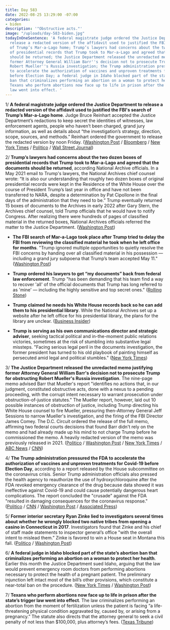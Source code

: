 ```yaml
---
title: Day 583
date: 2022-08-25 13:29:00 -07:00
categories:
- biden
description: '"Obstructive acts."'
image: "/uploads/day-583-biden.jpg"
todayInOneSentence: 'A federal magistrate judge ordered the Justice Department to
  release a redacted version of the affidavit used to justified the FBI''s search
  of Trump’s Mar-a-Lago home; Trump’s lawyers had concerns about the two dozen boxes
  of presidential records that Trump took to Mar-a-Lago and agreed that the documents
  should be returned; the Justice Department released the unredacted memo justifying
  former Attorney General William Barr''s decision not to prosecute Trump for obstructing
  Robert Mueller''s Russia investigation; the Trump administration pressured the FDA
  to accelerate the authorization of vaccines and unproven treatments for Covid-19
  before Election Day; a federal judge in Idaho blocked part of the state’s abortion
  ban that criminalizes performing an abortion on a woman to protect her health; and
  Texans who perform abortions now face up to life in prison after the state’s trigger
  law went into effect. '
---
```


1/ **A federal magistrate judge ordered the Justice Department to release a redacted version of the affidavit used to justified the FBI's search of Trump’s Mar-a-Lago home**. Judge Bruce Reinhart accepted the Justice Department’s redactions to keep secret the identities of witnesses, law enforcement agents, people who haven’t been charged, grand jury information, as well as details about “the investigation’s strategy, direction, scope, sources, and methods.” Reinhart ordered the government to release the redacted version by noon Friday. ([Washington Post](https://www.washingtonpost.com/national-security/2022/08/25/trump-affidavit-mar-a-lago/) / [Bloomberg](https://www.bloomberg.com/news/articles/2022-08-25/judge-approves-unsealing-doj-s-redacted-trump-search-affidavit?srnd=premium&sref=MIBMEEoj) / [New York Times](https://www.nytimes.com/2022/08/25/us/politics/trump-justice-dept-affidavit.html) / [Politico](https://www.politico.com/news/2022/08/25/justice-department-proposes-deletions-for-mar-a-lago-search-warrant-00053724) / [Wall Street Journal](https://www.wsj.com/articles/justice-department-to-file-redacted-mar-a-lago-affidavit-to-judge-11661433643?mod=hp_lead_pos1))

2/ **Trump’s lawyers had concerns about the two dozen boxes of presidential records that Trump took to Mar-a-Lago and agreed that the documents should be returned**, according National Archive officials. In a May 2021 email to Trump's lawyers, the National Archives chief counsel wrote: “It is also our understanding that roughly two dozen boxes of original presidential records were kept in the Residence of the White House over the course of President Trump’s last year in office and have not been transferred to NARA, despite a determination by Pat Cipollone in the final days of the administration that they need to be.” Trump eventually returned 15 boxes of documents to the Archives in early 2022 after Gary Stern, the Archives chief counsel, told Trump officials that he would have to notify Congress. After realizing there were hundreds of pages of classified material in the returned boxes, National Archives officials referred the matter to the Justice Department. ([Washington Post](https://www.washingtonpost.com/national-security/2022/08/24/trump-records-archives-2021/))

* **The FBI search of Mar-a-Lago took place after Trump tried  to delay the FBI from reviewing the classified material he took when he left office for months**. "Trump ignored multiple opportunities to quietly resolve the FBI concerns by handing over all classified material in his possession — including a grand jury subpoena that Trump’s team accepted May 11." ([Washington Post](https://www.washingtonpost.com/national-security/2022/08/23/trump-records-mar-a-lago-fbi/))

* **Trump ordered his lawyers to get “my documents” back from federal law enforcement**. Trump "has been demanding that his team find a way to recover 'all' of the official documents that Trump has long referred to as 'mine' — including the highly sensitive and top secret ones." ([Rolling Stone](https://www.rollingstone.com/politics/politics-news/trump-tells-lawyers-get-my-top-secrets-documents-back-1234580501/))

* **Trump claimed he needs his White House records back so he can add them to his presidential library**. While the National Archives set up a website after he left office for his presidential library, the plans for the library are unclear. ([Business Insider](https://www.businessinsider.com/trump-claims-official-white-house-records-are-for-presidential-library-2022-8))

* **Trump is serving as his own communications director and strategic adviser**, seeking tactical political and in-the-moment public relations victories, sometimes at the risk of stumbling into substantive legal missteps. "Facing serious legal peril in the documents investigation, the former president has turned to his old playbook of painting himself as persecuted amid legal and political stumbles." ([New York Times](https://www.nytimes.com/2022/08/23/us/politics/trump-investigation-strategy.html))

3/ **The Justice Department released the unredacted memo justifying former Attorney General William Barr's decision not to prosecute Trump for obstructing Robert Mueller's Russia investigation**. The nine-page memo advised Barr that Mueller's report "identifies no actions that, in our judgment, constituted obstructive acts, done with a nexus to a pending proceeding, with the corrupt intent necessary to warrant prosecution under obstruction-of-justice statutes." The Mueller report, however, laid out 10 possible instances of obstruction of justice, including Trump directing his White House counsel to fire Mueller, pressuring then-Attorney General Jeff Sessions to narrow Mueller's investigation, and the firing of the FBI Director James Comey. The D.C. Circuit ordered the release of the full memo, affirming two federal courts decisions that found Barr didn't rely on the memo and had already made up his mind to not charge Trump before he commissioned the memo. A heavily redacted version of the memo was previously released in 2021. ([Politico](https://www.politico.com/news/2022/08/24/justice-department-mueller-memo-trump-prosecution-00053612) / [Washington Post](https://www.washingtonpost.com/national-security/2022/08/24/barr-mueller-memo-trump/) / [New York Times](https://www.nytimes.com/2022/08/24/us/politics/barr-trump-memo-mueller.html) / [ABC News](https://abcnews.go.com/Politics/doj-releases-memo-ag-barrs-decision-prosecute-trump/story?id=88808145) / [CNN](https://www.cnn.com/2022/08/24/politics/barr-mueller-report/index.html))

4/ **The Trump administration pressured the FDA to accelerate the authorization of vaccines and unproven treatments for Covid-19 before Election Day**, according to a report released by the House subcommittee on the coronavirus crisis. Senior Trump administration officials also pressed the health agency to reauthorize the use of hydroxychloroquine after the FDA revoked emergency clearance of the drug because data showed it was ineffective against Covid-19 and could cause potentially dangerous heart complications. The report concluded the "crusade" against the FDA "resulted in damaging consequences for the coronavirus response." ([Politico](https://www.politico.com/news/2022/08/24/trump-white-house-exerted-pressure-on-fda-for-covid-19-emergency-use-authorizations-house-report-finds-00053428) / [CNN](https://www.cnn.com/2022/08/24/health/hydroxychloroquine-trump-fda-pressure-committee-report/) / [Washington Post](https://www.washingtonpost.com/health/2022/08/24/trump-fda-pressure-covid-vaccines-treatment/) / [Associated Press](https://apnews.com/article/hydroxychloroquine-covid-treatment-campaign-8f136d7e9dc52fd2d8da8854680d6004))

5/ **Former interior secretary Ryan Zinke lied to investigators several times about whether he wrongly blocked two native tribes from opening a casino in Connecticut in 2017**. Investigators found that Zinke and his chief of staff made statements to inspector general’s office "with the overall intent to mislead them.” Zinke is favored to win a House seat in Montana this fall. ([Politico](https://www.politico.com/news/2022/08/24/interior-inspector-general-finds-zinke-lied-during-casino-investigation-00053556) / [Washington Post](https://www.washingtonpost.com/climate-environment/2022/08/24/ryan-zinke-misled-investigators-watchdog-report/))

6/ **A federal judge in Idaho blocked part of the state’s abortion ban that criminalizes performing an abortion on a woman to protect her health**. Earlier this month the Justice Department sued Idaho, arguing that the law would prevent emergency room doctors from performing abortions necessary to protect the health of a pregnant patient. The preliminary injunction left intact most of the bill’s other provisions, which constitute a near-total ban on the procedure. ([New York Times](https://www.nytimes.com/2022/08/24/us/politics/idaho-abortion-ban.html) / [Washington Post](https://www.washingtonpost.com/national-security/2022/08/24/idaho-abortion-ruling/))

7/ **Texans who perform abortions now face up to life in prison after the state’s trigger law went into effect**. The law criminalizes performing an abortion from the moment of fertilization unless the patient is facing “a life-threatening physical condition aggravated by, caused by, or arising from a pregnancy.” The statute also directs that the attorney general to seek a civil penalty of not less than $100,000, plus attorney’s fees. ([Texas Tribune](https://www.texastribune.org/2022/08/25/texas-trigger-law-abortion/))